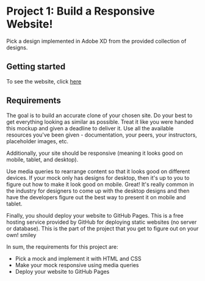 # Project 1: Build a Responsive Website!
Pick a design implemented in Adobe XD from the provided collection of designs.
## Getting started
To see the website, click [here](https://saralaffin.github.io)
## Requirements
The goal is to build an accurate clone of your chosen site. Do your best to get everything looking as similar as possible. Treat it like you were handed this mockup and given a deadline to deliver it. Use all the available resources you've been given - documentation, your peers, your instructors, placeholder images, etc.

Additionally, your site should be responsive (meaning it looks good on mobile, tablet, and desktop).

Use media queries to rearrange content so that it looks good on different devices. If your mock only has designs for desktop, then it's up to you to figure out how to make it look good on mobile. Great! It's really common in the industry for designers to come up with the desktop designs and then have the developers figure out the best way to present it on mobile and tablet.

Finally, you should deploy your website to GitHub Pages. This is a free hosting service provided by GitHub for deploying static websites (no server or database). This is the part of the project that you get to figure out on your own! smiley

In sum, the requirements for this project are:

* Pick a mock and implement it with HTML and CSS
* Make your mock responsive using media queries
* Deploy your website to GitHub Pages